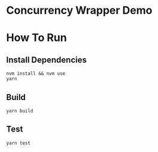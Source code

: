 # Concurrency Wrapper Demo

# How To Run

## Install Dependencies
`nvm install && nvm use`  
`yarn`  

## Build
`yarn build`  

## Test
`yarn test`  
